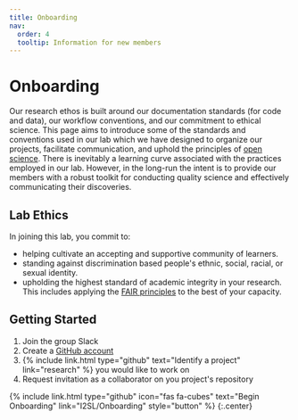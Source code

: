 ```yaml
---
title: Onboarding
nav:
  order: 4
  tooltip: Information for new members
---
```


# <i class="fas fa-stairs"></i>Onboarding

Our research ethos is built around our documentation standards (for code and data), our workflow conventions, and our commitment to ethical science. This page aims to introduce some of the standards and conventions used in our lab which we have designed to organize our projects, facilitate communication, and uphold the principles of [open science](https://en.wikipedia.org/wiki/Open_science). There is inevitably a learning curve associated with the practices employed in our lab. However, in the long-run the intent is to provide our members with a robust toolkit for conducting quality science and effectively communicating their discoveries.

## Lab Ethics
In joining this lab, you commit to:
- helping cultivate an accepting and supportive community of learners.
- standing against discrimination based people's ethnic, social, racial, or sexual identity.
- upholding the highest standard of academic integrity in your research. This includes applying the [FAIR principles](https://www.go-fair.org/fair-principles/) to the best of your capacity.


## Getting Started
1. Join the group Slack
2. Create a [GitHub account](https://github.com)
3. {%
  include link.html
  type="github"
  text="Identify a project"
  link="research"
%} you would like to work on
4. Request invitation as a collaborator on you project's repository

{%
  include link.html
  type="github"
  icon="fas fa-cubes"
  text="Begin Onboarding"
  link="I2SL/Onboarding"
  style="button"
%}
{:.center}
